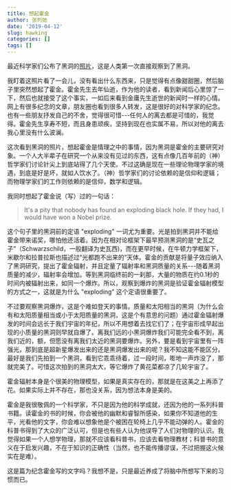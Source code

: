 ```yaml
---
title: 想起霍金
author: 张列弛
date: '2019-04-12'
slug: hawking
categories: []
tags: []
---
```

最近科学家们公布了黑洞的[照片](https://www.bbc.com/news/science-environment-47873592)，这是人类第一次直接观察到了黑洞。  

我盯着这照片看了一会儿，没有看出什么东西来，只是觉得有点像甜甜圈，然后脑子里突然想起了霍金。霍金先生去年仙逝，作为他的读者，看到新闻后心里惊了一下，然后也就接受了这个事实，一如后来看到金庸先生逝世的新闻时一样的心情。网上有很多纪念的文章，朋友圈也看到很多人转发，这是很好的对科学家的纪念。也有一些朋友抒发自己的不舍，觉得很可惜---任何人的离去都是可惜的，我觉得。霍金先生享寿不短，而且身患顽疾，坚持到现在也实属不易，所以对他的离去我心里没有什么波澜。   

这次看到黑洞的照片，想起霍金是情理之中的事情，因为黑洞是霍金的主要研究对象。一个人大半辈子在研究一个从来没有见过的东西，这有点像几百年前的（神）哲学家们讨论针尖上到底站得了几个天使。不过这确是现在一些理论物理学家的境遇，到底是好是坏，就如人饮水了。（神）哲学家们的讨论依赖的是信仰和逻辑；而物理学家们的工作则依赖的是信仰，数学和逻辑。 

我同时想起了霍金说（写）过的一句话：

>It's a pity that nobody has found an exploding black hole. If they had, I would have won a Nobel prize.

这个句子里的黑洞前的定语 "exploding" 一词尤为重要。光是拍到黑洞并不能给霍金带来诺奖，哪怕他还活着。因为在相对论框架下最早预测黑洞的是“史瓦之子”（Schwarzschild，一般翻译为史瓦西)，而在更早时候，在牛顿力学框架下，米歇尔和拉普拉斯也描述过“光都跑不出来的”天体。霍金的贡献是将量子效应纳入了黑洞研究，提出了霍金辐射，并且定量了辐射率和黑洞质量的关系---随着黑洞质量的减少，辐射率会增加。等到黑洞临终前的一刹那，大量的物质在约0.1秒的时间内被辐射出来，如同一个爆炸。所以，观察到爆炸的黑洞是验证霍金辐射模型的方式之一，这就是为什么 "exploding" 这个定语很重要了。   

不过要观察黑洞爆炸，这是个难如登天的事情。质量和太阳相当的黑洞（为什么会有和太阳质量相当或小于太阳质量的黑洞，这是个有意思的问题）通过霍金辐射爆发的时间会远长于我们宇宙的年纪，所以不用想着去找它们了；在宇宙形成早起出现的小质量的黑洞则早就自爆了。离我们远的小黑洞爆炸我们可能完全看不到，离我们近的，额，但愿没有离我们太近的黑洞要爆炸。另外，要是看到宇宙里有一阵强光，那到底是超新星爆发出来的还是黑洞爆发出来的呢？我不知这能不能区分。最好是我们先拍到一个黑洞，看到它乖乖待着，过一段时间，嘭地一声炸没了，那就完美了。可惜这次拍到的黑洞太大，等它爆炸了黄花菜都凉了几轮宇宙了。   

霍金辐射本身是个很美的物理模型，如果是真实存在的，那就是在这美之上再添了花。如果实际上并不存在，那也没关系，因为想法本身是美的。  

霍金是我很敬佩的一个科学家，不只是因为他的科学成就，还因为他的一系列科普书籍。读霍金的书的时候，你会被他的幽默和睿智所感染，如果你不知道他的生平，光看他的文字，你会难以想象他是个被困在轮椅上几乎不能动弹的人。霍金的科普书得到了大众的广泛认可，但是也有些人认为他误导了人们对物理的认识。我觉得如果一个人想学物理，那就不应该看科普书，应该去看物理教材；科普书的意义在于启发兴趣，不在于知识的正确性（当然，也不能传播谬误，不过把握这火候实在是难）。   

这是篇为纪念霍金写的文字吗？我想不是，只是最近养成了将脑中所想写下来的习惯而已。

